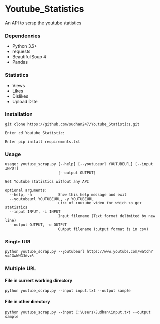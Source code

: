 # Youtube_Statistics
An API to scrap the youtube statistics

### Dependencies
* Python 3.6+
* requests
* Beautiful Soup 4
* Pandas

### Statistics
* Views
* Likes
* Dislikes
* Upload Date

### Installation

    git clone https://github.com/sudhan247/Youtube_Statistics.git
    
    Enter cd Youtube_Statistics
    
    Enter pip install requirements.txt
    

### Usage
```
usage: youtube_scrap.py [--help] [--youtubeurl YOUTUBEURL] [--input INPUT]
                        [--output OUTPUT]

Get Youtube statistics without any API

optional arguments:
  --help, -h            Show this help message and exit
  --youtubeurl YOUTUBEURL, -y YOUTUBEURL
                        Link of Youtube video for which to get statistics
  --input INPUT, -i INPUT
                        Input filename (Text format delimited by new line)
  --output OUTPUT, -o OUTPUT
                        Output filename (output format is in csv)
```

### Single URL
```
python youtube_scrap.py --youtubeurl https://www.youtube.com/watch?v=JGwWNGJdvx8
```

### Multiple URL
#### File in current working directory
```
python youtube_scrap.py --input input.txt --output sample
```
#### File in other directory
```
python youtube_scrap.py --input C:\Users\Sudhan\input.txt --output sample
```

